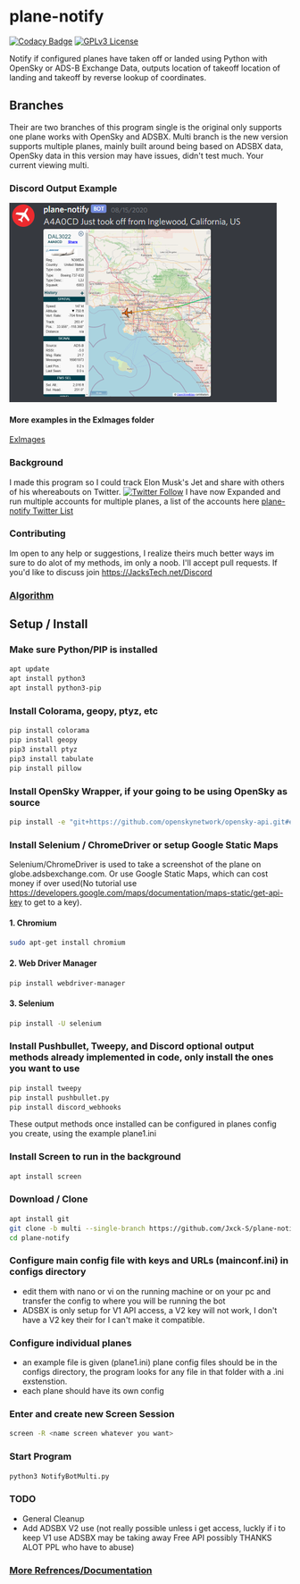 # plane-notify

[![Codacy Badge](https://api.codacy.com/project/badge/Grade/c4e1d839eec3468cadfe351d64dc1ac4)](https://app.codacy.com/manual/Jxck-S/plane-notify?utm_source=github.com&utm_medium=referral&utm_content=Jxck-S/plane-notify&utm_campaign=Badge_Grade_Settings)
[![GPLv3 License](https://img.shields.io/badge/License-GPL%20v3-yellow.svg)](https://opensource.org/licenses/)

Notify if configured planes have taken off or landed using Python with OpenSky or ADS-B Exchange Data, outputs location of takeoff location of landing and takeoff by reverse lookup of coordinates.

## Branches

Their are two branches of this program single is the original only supports one plane works with OpenSky and ADSBX. Multi branch is the new version supports multiple planes, mainly built around being based on ADSBX data, OpenSky data in this version may have issues, didn't test much. Your current viewing multi.

### Discord Output Example

![Discord Output Example](./ExImages/DiscordEX.png?raw=true)

#### More examples in  the ExImages folder

[ExImages](./ExImages)

### Background

I made this program so I could track Elon Musk's Jet and share with others of his whereabouts on Twitter. [![Twitter Follow](https://img.shields.io/twitter/follow/ElonJet.svg?style=social)](https://twitter.com/ElonJet) I have now Expanded and run multiple accounts for multiple planes, a list of the accounts here [plane-notify Twitter List](https://twitter.com/i/lists/1307414615316467715)

### Contributing

 Im open to any help or suggestions, I realize theirs much better ways im sure to do alot of my methods, im only a noob. I'll accept pull requests. If you'd like to discuss join <https://JacksTech.net/Discord>

### [Algorithm](PseudoCode.md)

## Setup / Install

### Make sure Python/PIP is installed

```bash
apt update
apt install python3
apt install python3-pip
```

### Install Colorama, geopy, ptyz, etc

```bash
pip install colorama
pip install geopy
pip3 install ptyz
pip3 install tabulate
pip install pillow
```

### Install OpenSky Wrapper, if your going to be using OpenSky as source

```bash
pip install -e "git+https://github.com/openskynetwork/opensky-api.git#egg=python&subdirectory=python"
```

### Install Selenium / ChromeDriver or setup Google Static Maps

Selenium/ChromeDriver is used to take a screenshot of the plane on globe.adsbexchange.com. Or use Google Static Maps, which can cost money if over used(No tutorial use <https://developers.google.com/maps/documentation/maps-static/get-api-key> to get to a key).

#### 1. Chromium

```bash
sudo apt-get install chromium
```

#### 2. Web Driver Manager

```bash
pip install webdriver-manager
```

#### 3. Selenium

```bash
pip install -U selenium
```

### Install Pushbullet, Tweepy, and Discord optional output methods already implemented in code, only install the ones you want to use

```bash
pip install tweepy
pip install pushbullet.py
pip install discord_webhooks
```

These output methods once installed can be configured in planes config you create, using the example plane1.ini

### Install Screen to run in the background

```bash
apt install screen
```

### Download / Clone

```bash
apt install git
git clone -b multi --single-branch https://github.com/Jxck-S/plane-notify.git
cd plane-notify
```

### Configure main config file with keys and URLs (mainconf.ini) in configs directory

-   edit them with nano or vi on the running machine or on your pc and transfer the config to where you will be running the bot
-   ADSBX is only setup for V1 API access, a V2 key will not work, I don't have a V2 key their for I can't make it compatible.

### Configure individual planes

-   an example file is given (plane1.ini) plane config files should be in the configs directory, the program looks for any file in that folder with a .ini exstenstion.
-   each plane should have its own config

### Enter and create new Screen Session

```bash
screen -R <name screen whatever you want>
```

### Start Program

```bash
python3 NotifyBotMulti.py
```

### TODO

-   General Cleanup
-   Add ADSBX V2 use (not really possible unless i get access, luckly if i to keep V1 use ADSBX may be taking away Free API possibly THANKS ALOT PPL who have to abuse)

### [More Refrences/Documentation](Refrences.md)
